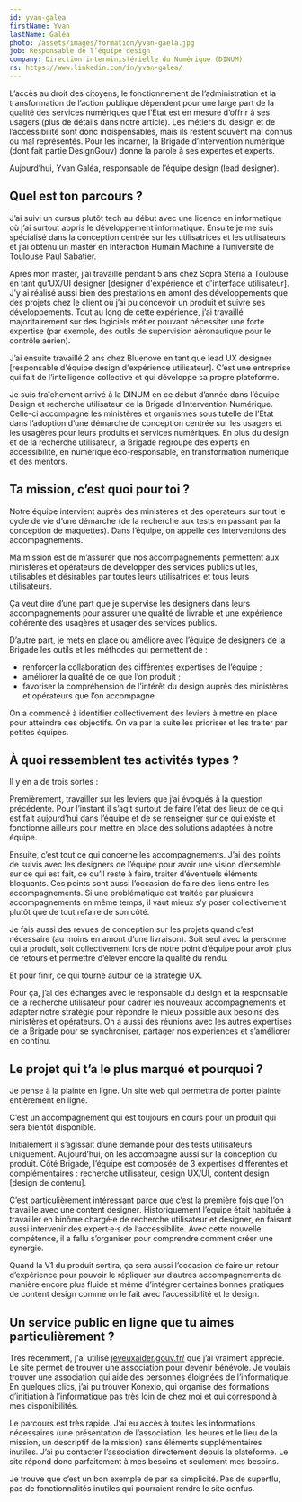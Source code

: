 ```yaml
---
id: yvan-galea
firstName: Yvan
lastName: Galéa
photo: /assets/images/formation/yvan-gaela.jpg
job: Responsable de l’équipe design
company: Direction interministérielle du Numérique (DINUM)
rs: https://www.linkedin.com/in/yvan-galea/
---
```


<p class="fr-text--lead">L’accès au droit des citoyens, le fonctionnement de l’administration et la transformation de l’action publique dépendent pour une large part de la qualité des services numériques que l’État est en mesure d’offrir à ses usagers (plus de détails dans notre article). Les métiers du design et de l’accessibilité sont donc indispensables, mais ils restent souvent mal connus ou mal représentés. Pour les incarner, la Brigade d’intervention numérique (dont fait partie DesignGouv) donne la parole à ses expertes et experts.</p>

<p class="fr-text--lead">Aujourd’hui, Yvan Galéa, responsable de l’équipe design (<span lang="en">lead designer</span>).</p>

<h2 class="fr-h6">Quel est ton parcours&nbsp;?</h2>

J&rsquo;ai suivi un cursus plutôt tech au début avec une licence en informatique où j&rsquo;ai surtout appris le développement informatique. Ensuite je me suis spécialisé dans la conception centrée sur les utilisatrices et les utilisateurs et j&rsquo;ai obtenu un master en Interaction Humain Machine à l&rsquo;université de Toulouse Paul&nbsp;Sabatier.

Après mon master, j&rsquo;ai travaillé pendant 5&nbsp;ans chez Sopra&nbsp;Steria à Toulouse en tant qu&rsquo;UX/UI designer [designer d'expérience et d'interface utilisateur]. J&rsquo;y ai réalisé aussi bien des prestations en amont des développements que des projets chez le client où j&rsquo;ai pu concevoir un produit et suivre ses développements. Tout au long de cette expérience, j&rsquo;ai travaillé majoritairement sur des logiciels métier pouvant nécessiter une forte expertise (par exemple, des outils de supervision aéronautique pour le contrôle aérien).

J&rsquo;ai ensuite travaillé 2 ans chez Bluenove en tant que <span lang="en">lead UX designer</span> [responsable d'équipe design d'expérience utilisateur]. C&rsquo;est une entreprise qui fait de l&rsquo;intelligence collective et qui développe sa propre plateforme.

Je suis fraîchement arrivé à la DINUM en ce début d&rsquo;année dans l&rsquo;équipe Design et recherche utilisateur de la Brigade d&rsquo;Intervention Numérique. Celle-ci accompagne les ministères et organismes sous tutelle de l&rsquo;État dans l&rsquo;adoption d&rsquo;une démarche de conception centrée sur les usagers et les usagères pour leurs produits et services numériques. En plus du design et de la recherche utilisateur, la Brigade regroupe des experts en accessibilité, en numérique éco-responsable, en transformation numérique et des mentors.

<h2 class="fr-h6">Ta mission, c&rsquo;est quoi pour toi&nbsp;?</h2>

Notre équipe intervient auprès des ministères et des opérateurs sur tout le cycle de vie d&rsquo;une démarche (de la recherche aux tests en passant par la conception de maquettes). Dans l&rsquo;équipe, on appelle ces interventions des accompagnements.

Ma mission est de m&rsquo;assurer que nos accompagnements permettent aux ministères et opérateurs de développer des services publics utiles, utilisables et désirables par toutes leurs utilisatrices et tous leurs utilisateurs.

Ça veut dire d&rsquo;une part que je supervise les designers dans leurs accompagnements pour assurer une qualité de livrable et une expérience cohérente des usagères et usager des services publics.

D&rsquo;autre part, je mets en place ou améliore avec l&rsquo;équipe de designers de la Brigade les outils et les méthodes qui permettent de&nbsp;:

- renforcer la collaboration des différentes expertises de l&rsquo;équipe&nbsp;;
- améliorer la qualité de ce que l&rsquo;on produit&nbsp;;
- favoriser la compréhension de l&rsquo;intérêt du design auprès des ministères et opérateurs que l&rsquo;on accompagne.

On a commencé à identifier collectivement des leviers à mettre en place pour atteindre ces objectifs. On va par la suite les prioriser et les traiter par petites équipes.

<h2 class="fr-h6">À quoi ressemblent tes activités types&nbsp;?</h2>

Il y en a de trois sortes&nbsp;:

Premièrement, travailler sur les leviers que j&rsquo;ai évoqués à la question précédente. Pour l&rsquo;instant il s&rsquo;agit surtout de faire l&rsquo;état des lieux de ce qui est fait aujourd&rsquo;hui dans l&rsquo;équipe et de se renseigner sur ce qui existe et fonctionne ailleurs pour mettre en place des solutions adaptées à notre équipe.

Ensuite, c&rsquo;est tout ce qui concerne les accompagnements. J&rsquo;ai des points de suivis avec les designers de l&rsquo;équipe pour avoir une vision d&rsquo;ensemble sur ce qui est fait, ce qu&rsquo;il reste à faire, traiter d&rsquo;éventuels éléments bloquants. Ces points sont aussi l&rsquo;occasion de faire des liens entre les accompagnements. Si une problématique est traitée par plusieurs accompagnements en même temps, il vaut mieux s&rsquo;y poser collectivement plutôt que de tout refaire de son côté.

Je fais aussi des revues de conception sur les projets quand c&rsquo;est nécessaire (au moins en amont d&rsquo;une livraison). Soit seul avec la personne qui a produit, soit collectivement lors de notre point d&rsquo;équipe pour avoir plus de retours et permettre d&rsquo;élever encore la qualité du rendu.

Et pour finir, ce qui tourne autour de la stratégie UX.

Pour ça, j&rsquo;ai des échanges avec le responsable du design et la responsable de la recherche utilisateur pour cadrer les nouveaux accompagnements et adapter notre stratégie pour répondre le mieux possible aux besoins des ministères et opérateurs. On a aussi des réunions avec les autres expertises de la Brigade pour se synchroniser, partager nos expériences et s&rsquo;améliorer en continu.

<h2 class="fr-h6">Le projet qui t&rsquo;a le plus marqué et pourquoi&nbsp;?</h2>

Je pense à la plainte en ligne. Un site web qui permettra de porter plainte entièrement en ligne.

C&rsquo;est un accompagnement qui est toujours en cours pour un produit qui sera bientôt disponible.

Initialement il s&rsquo;agissait d&rsquo;une demande pour des tests utilisateurs uniquement. Aujourd&rsquo;hui, on les accompagne aussi sur la conception du produit. Côté Brigade, l&rsquo;équipe est composée de 3 expertises différentes et complémentaires&nbsp;: recherche utilisateur, design UX/UI, <span lang="en">content design</span> [design de contenu].

C&rsquo;est particulièrement intéressant parce que c&rsquo;est la première fois que l&rsquo;on travaille avec une <span lang="en">content designer</span>. Historiquement l&rsquo;équipe était habituée à travailler en binôme chargé·e de recherche utilisateur et designer, en faisant aussi intervenir des expert·e·s de l&rsquo;accessibilité. Avec cette nouvelle compétence, il a fallu s&rsquo;organiser pour comprendre comment créer une synergie.

Quand la V1 du produit sortira, ça sera aussi l&rsquo;occasion de faire un retour d&rsquo;expérience pour pouvoir le répliquer sur d&rsquo;autres accompagnements de manière encore plus fluide et même d&rsquo;intégrer certaines bonnes pratiques de <span lang="en">content design</span> comme on le fait avec l&rsquo;accessibilité et le design.

<h2 class="fr-h6">Un service public en ligne que tu aimes particulièrement&nbsp;?</h2>

Très récemment, j'ai utilisé <a href="https://https://www.jeveuxaider.gouv.fr/">jeveuxaider.gouv.fr/</a> que j&rsquo;ai vraiment apprécié. Le site permet de trouver une association pour devenir bénévole. Je voulais trouver une association qui aide des personnes éloignées de l&rsquo;informatique. En quelques clics, j&rsquo;ai pu trouver Konexio, qui organise des formations d&rsquo;initiation à l&rsquo;informatique pas très loin de chez moi et qui correspond à mes disponibilités.

Le parcours est très rapide. J&rsquo;ai eu accès à toutes les informations nécessaires (une présentation de l&rsquo;association, les heures et le lieu de la mission, un descriptif de la mission) sans éléments supplémentaires inutiles. J’ai pu contacter l’association directement depuis la plateforme. Le site répond donc parfaitement à mes besoins et seulement mes besoins.

Je trouve que c&rsquo;est un bon exemple de par sa simplicité. Pas de superflu, pas de fonctionnalités inutiles qui pourraient rendre le site confus.
